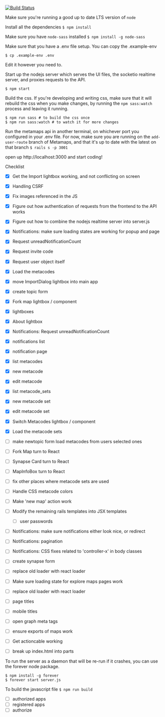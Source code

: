 [![Build Status](https://travis-ci.org/metamaps/metamaps-ui.svg?branch=master)](https://travis-ci.org/metamaps/metamaps-ui)

Make sure you're running a good up to date LTS version of `node`

Install all the dependencies
`$ npm install`

Make sure you have `node-sass` installed
`$ npm install -g node-sass`

Make sure that you have a .env file setup. You can copy the .example-env
```
$ cp .example-env .env
```
Edit it however you need to.

Start up the nodejs server which serves the UI files, the socketio realtime server, and proxies requests to the API.
```
$ npm start
```

Build the css. If you're developing and writing css, make sure that it will rebuild the css when you make changes, by running the `npm sass:watch` process and leaving it running.
```
$ npm run sass # to build the css once
$ npm run sass:watch # to watch it for more changes
```

Run the metamaps api in another terminal, on whichever port you configured in your .env file.
For now, make sure you are running on the `add-user-route` branch of Metamaps, and that it's up to date with the latest on that branch
`$ rails s -p 3001`

open up http://localhost:3000 and start coding!

Checklist
- [x] Get the Import lightbox working, and not conflicting on screen
- [x] Handling CSRF
- [x] Fix images referenced in the JS
- [x] Figure out how authentication of requests from the frontend to the API works
- [x] Figure out how to combine the nodejs realtime server into server.js
- [x] Notifications: make sure loading states are working for popup and page
- [x] Request unreadNotificationCount
- [x] Request invite code
- [x] Request user object itself
- [x] Load the metacodes
- [x] move ImportDialog lightbox into main app
- [x] create topic form
- [x] Fork map lightbox / component
- [x] lightboxes
- [x] About lightbox
- [x] Notifications: Request unreadNotificationCount
- [x] notifications list
- [x] notification page
- [x] list metacodes
- [x] new metacode
- [x] edit metacode
- [x] list metacode_sets
- [x] new metacode set
- [x] edit metacode set
- [x] Switch Metacodes lightbox / component
- [x] Load the metacode sets

- [ ] make newtopic form load metacodes from users selected ones
- [ ] Fork Map turn to React
- [ ] Synapse Card turn to React
- [ ] MapInfoBox turn to React
- [ ] fix other places where metacode sets are used
- [ ] Handle CSS metacode colors
- [ ] Make 'new map' action work
- [ ] Modify the remaining rails templates into JSX templates
  - [ ] user passwords
- [ ] Notifications: make sure notifications either look nice, or redirect
- [ ] Notifications: pagination
- [ ] Notifications: CSS fixes related to 'controller-x' in body classes
- [ ] create synapse form

- [ ] replace old loader with react loader
- [ ] Make sure loading state for explore maps pages work
- [ ] replace old loader with react loader
- [ ] page titles
- [ ] mobile titles
- [ ] open graph meta tags
- [ ] ensure exports of maps work
- [ ] Get actioncable working
- [ ] break up index.html into parts

To run the server as a daemon that will be re-run if it crashes, you can
use the forever node package.
```
$ npm install -g forever
$ forever start server.js
```

To build the javascript file
`$ npm run build`

  - [ ] authorized apps
  - [ ] registered apps
  - [ ] authorize